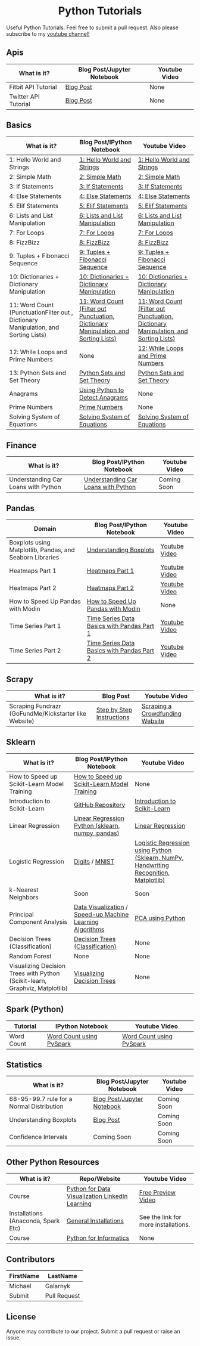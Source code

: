 <h1 align="center"> Python Tutorials</h1>

Useful Python Tutorials. Feel free to submit a pull request. Also please subscribe to my <a href="https://www.youtube.com/c/MichaelGalarnyk?sub_confirmation=1"> youtube channel!</a>

## Apis

| What is it?          | Blog Post/Jupyter Notebook                                                                                  | Youtube Video |
| -------------------- | ----------------------------------------------------------------------------------------------------------- | ------------- |
| Fitbit API Tutorial  | [Blog Post](https://towardsdatascience.com/using-the-fitbit-web-api-with-python-f29f119621ea)               | None          |
| Twitter API Tutorial | [Blog Post](https://towardsdatascience.com/access-data-from-twitter-api-using-r-and-or-python-b8ac342d3efe) | None          |

## Basics

| What is it?                                                                         | Blog Post/IPython Notebook                                                                                                                                                                       | Youtube Video                                                                                                                      |
| ----------------------------------------------------------------------------------- | ------------------------------------------------------------------------------------------------------------------------------------------------------------------------------------------------ | ---------------------------------------------------------------------------------------------------------------------------------- |
| 1: Hello World and Strings                                                          | [1: Hello World and Strings](https://medium.com/@GalarnykMichael/python-basics-1-hello-world-and-strings-de0d17857c93)                                                                           | [1: Hello World and Strings](https://www.youtube.com/watch?v=JqGjkNzzU4s)                                                          |
| 2: Simple Math                                                                      | [2: Simple Math](https://medium.com/@GalarnykMichael/python-basics-2-simple-math-4ac7cc928738)                                                                                                   | [2: Simple Math](https://www.youtube.com/watch?v=30ghRykclIU)                                                                      |
| 3: If Statements                                                                    | [3: If Statements](https://medium.com/@GalarnykMichael/python-basics-3-if-statements-bcc29c09c710)                                                                                               | [3: If Statements](https://www.youtube.com/watch?v=317X-OQCs0Q)                                                                    |
| 4: Else Statements                                                                  | [4: Else Statements](https://medium.com/@GalarnykMichael/python-basics-4-else-statements-7d8618e00afe)                                                                                           | [4: Else Statements](https://www.youtube.com/watch?v=e9ZMSHYwtDM)                                                                  |
| 5: Elif Statements                                                                  | [5: Elif Statements](https://medium.com/@GalarnykMichael/python-basics-5-elif-statements-b8950dc71cf9)                                                                                           | [5: Elif Statements](https://www.youtube.com/watch?v=NxBBBPjusyA)                                                                  |
| 6: Lists and List Manipulation                                                      | [6: Lists and List Manipulation](https://medium.com/@GalarnykMichael/python-basics-6-lists-and-list-manipulation-a56be62b1f95)                                                                   | [6: Lists and List Manipulation](https://www.youtube.com/watch?v=w9I8R3WSVqc)                                                      |
| 7: For Loops                                                                        | [7: For Loops](https://github.com/mGalarnyk/Python_Tutorials/blob/master/Python_Basics/Intro/PythonBasicsForLoops.ipynb)                                                                         | [7: For Loops](https://www.youtube.com/watch?v=8fswDyk9UIY)                                                                        |
| 8: FizzBizz                                                                         | [8: FizzBizz](https://github.com/mGalarnyk/Python_Tutorials/blob/master/Python_Basics/Intro/PythonBasicsFizzBuzz.ipynb)                                                                          | [8: FizzBizz](https://www.youtube.com/watch?v=XR1QFrbPRnw)                                                                         |
| 9: Tuples + Fibonacci Sequence                                                      | [9: Tuples + Fibonacci Sequence](https://github.com/mGalarnyk/Python_Tutorials/blob/master/Python_Basics/Intro/PythonBasicsTuples.ipynb)                                                         | [9: Tuples + Fibonacci Sequence](https://www.youtube.com/watch?v=gUHeaQ0qZaw)                                                      |
| 10: Dictionaries + Dictionary Manipulation                                          | [10: Dictionaries + Dictionary Manipulation](https://github.com/mGalarnyk/Python_Tutorials/blob/master/Python_Basics/Intro/PythonBasicsDictionaries.ipynb)                                       | [10: Dictionaries + Dictionary Manipulation](https://www.youtube.com/watch?v=LlIqrWJaBcQ)                                          |
| 11: Word Count (PunctuationFilter out , Dictionary Manipulation, and Sorting Lists) | [11: Word Count (Filter out Punctuation, Dictionary Manipulation, and Sorting Lists)](https://github.com/mGalarnyk/Python_Tutorials/blob/master/Python_Basics/Intro/PythonBasicsWordCount.ipynb) | [11: Word Count (Filter out Punctuation, Dictionary Manipulation, and Sorting Lists)](https://www.youtube.com/watch?v=l_dIleafLZ8) |
| 12: While Loops and Prime Numbers                                                   | None                                                                                                                                                                                             | [12: While Loops and Prime Numbers](https://youtu.be/apEjxRmIp0I)                                                                  |
| 13: Python Sets and Set Theory                                                      | [Python Sets and Set Theory](https://towardsdatascience.com/python-sets-and-set-theory-2ace093d1607)                                                                                             | [Python Sets and Set Theory](https://youtu.be/hZPNPh5Zg3M)                                                                         |
| Anagrams                                                                            | [Using Python to Detect Anagrams](https://medium.com/@GalarnykMichael/using-python-to-detect-anagrams-a002ddedb4cb)                                                                              | None                                                                                                                               |
| Prime Numbers                                                                       | [Prime Numbers](https://medium.com/@GalarnykMichael/prime-numbers-using-python-824ff4b3ea19)                                                                                                     | None                                                                                                                               |
| Solving System of Equations                                                         | [Solving System of Equations](https://medium.com/@GalarnykMichael/solving-system-of-linear-equations-using-python-645ad1904cec#.z6lw1zyw6)                                                       | [Solving System of Equations](https://www.youtube.com/watch?v=AqIrdW2-K6k&)                                                        |

## Finance

| What is it?                         | Blog Post/IPython Notebook                                                                                                  | Youtube Video |
| ----------------------------------- | --------------------------------------------------------------------------------------------------------------------------- | ------------- |
| Understanding Car Loans with Python | [Understanding Car Loans with Python](https://towardsdatascience.com/the-cost-of-financing-a-new-car-car-loans-c00997f1aee) | Coming Soon   |

## Pandas

| Domain                                                   | Blog Post/IPython Notebook                                                                                                                                                                                                    | Youtube Video                                                |
| -------------------------------------------------------- | ----------------------------------------------------------------------------------------------------------------------------------------------------------------------------------------------------------------------------- | ------------------------------------------------------------ |
| Boxplots using Matplotlib, Pandas, and Seaborn Libraries | [Understanding Boxplots](https://towardsdatascience.com/understanding-boxplots-5e2df7bcbd51 'Understanding Boxplots')                                                                                                         | [Youtube Video](https://youtu.be/BE8CVGJuftI)                |
| Heatmaps Part 1                                          | [Heatmaps Part 1](https://github.com/mGalarnyk/Python_Tutorials/blob/master/Request/Heat%20Maps%20using%20Matplotlib%20and%20Seaborn.ipynb)                                                                                   | [Youtube Video](https://www.youtube.com/watch?v=m7uXFyPN2Sk) |
| Heatmaps Part 2                                          | [Heatmaps Part 2](https://github.com/mGalarnyk/Python_Tutorials/blob/master/Request/Heat%20Maps%20using%20Matplotlib%20and%20Seaborn.ipynb)                                                                                   | [Youtube Video](https://www.youtube.com/watch?v=NHwXkvwSd7E) |
| How to Speed Up Pandas with Modin                        | [How to Speed Up Pandas with Modin](https://medium.com/distributed-computing-with-ray/how-to-speed-up-pandas-with-modin-84aa6a87bcdb)                                                                                         | None                                                         |
| Time Series Part 1                                       | [Time Series Data Basics with Pandas Part 1](https://github.com/mGalarnyk/Python_Tutorials/blob/master/Time_Series/Part1_Time_Series_Data_BasicPlotting.ipynb 'Time Series Data Basics with Pandas Part 1')                   | [Youtube Video](https://www.youtube.com/watch?v=OwnaUVt6VVE) |
| Time Series Part 2                                       | [Time Series Data Basics with Pandas Part 2](https://github.com/mGalarnyk/Python_Tutorials/blob/master/Time_Series/Part2_Time_Series_Data_Price_Variation_ShiftingGroupBy.ipynb 'Time Series Data Basics with Pandas Part 2') | [Youtube Video](https://www.youtube.com/watch?v=1S5UKLqe-gg) |

## Scrapy

| What is it?                                           | Blog Post                                                                                                            | Youtube Video                                                                  |
| ----------------------------------------------------- | -------------------------------------------------------------------------------------------------------------------- | ------------------------------------------------------------------------------ |
| Scraping Fundrazr (GoFundMe/Kickstarter like Website) | [Step by Step Instructions](https://medium.com/@GalarnykMichael/using-scrapy-to-build-your-own-dataset-64ea2d7d4673) | [Scraping a Crowdfunding Website](https://www.youtube.com/watch?v=O_j3OTXw2_E) |

## Sklearn

| What is it?                                                                 | Blog Post/IPython Notebook                                                                                                                                                                                                                                                                                   | Youtube Video                                                                                                                         |
| --------------------------------------------------------------------------- | ------------------------------------------------------------------------------------------------------------------------------------------------------------------------------------------------------------------------------------------------------------------------------------------------------------ | ------------------------------------------------------------------------------------------------------------------------------------- |
| How to Speed up Scikit-Learn Model Training                                 | [How to Speed up Scikit-Learn Model Training](https://medium.com/distributed-computing-with-ray/how-to-speed-up-scikit-learn-model-training-aaf17e2d1e1)                                                                                                                                                     | None                                                                                                                                  |
| Introduction to Scikit-Learn                                                | [GitHub Repository](https://github.com/mGalarnyk/DSGO_IntroductionScikitLearn)                                                                                                                                                                                                                               | [Introduction to Scikit-Learn](https://www.youtube.com/watch?v=FFKMk6mcJlM&t=4597s)                                                   |
| Linear Regression                                                           | [Linear Regression Python (sklearn, numpy, pandas)](https://medium.com/@GalarnykMichael/linear-regression-using-python-b29174c3797a#.vczf85s0s)                                                                                                                                                              | [Linear Regression](https://www.youtube.com/watch?v=dSYJVbj4Eew&t=2s)                                                                 |
| Logistic Regression                                                         | [Digits](https://github.com/mGalarnyk/Python_Tutorials/blob/master/Sklearn/Logistic_Regression/LogisticRegression_toy_digits.ipynb) / [MNIST](https://github.com/mGalarnyk/Python_Tutorials/blob/master/Sklearn/Logistic_Regression/LogisticRegression_MNIST.ipynb)                                          | [Logistic Regression using Python (Sklearn, NumPy, Handwriting Recognition, Matplotlib)](https://www.youtube.com/watch?v=71iXeuKFcQM) |
| k-Nearest Neighbors                                                         | Soon                                                                                                                                                                                                                                                                                                         | Soon                                                                                                                                  |
| Principal Component Analysis                                                | [Data Visualization](https://github.com/mGalarnyk/Python_Tutorials/blob/master/Sklearn/PCA/PCA_Data_Visualization_Iris_Dataset_Blog.ipynb) / [Speed-up Machine Learning Algorithms](https://github.com/mGalarnyk/Python_Tutorials/blob/master/Sklearn/PCA/PCA_to_Speed-up_Machine_Learning_Algorithms.ipynb) | [PCA using Python](https://www.youtube.com/watch?v=kApPBm1YsqU)                                                                       |
| Decision Trees (Classification)                                             | [Decision Trees (Classification)](https://towardsdatascience.com/understanding-decision-trees-for-classification-python-9663d683c952)                                                                                                                                                                        | None                                                                                                                                  |
| Random Forest                                                               | None                                                                                                                                                                                                                                                                                                         | None                                                                                                                                  |
| Visualizing Decision Trees with Python (Scikit-learn, Graphviz, Matplotlib) | [Visualizing Decision Trees](https://towardsdatascience.com/visualizing-decision-trees-with-python-scikit-learn-graphviz-matplotlib-1c50b4aa68dc)                                                                                                                                                            | None                                                                                                                                  |

## Spark (Python)

| Tutorial   | IPython Notebook                                                                                                                                                         | Youtube Video                                                                |
| ---------- | ------------------------------------------------------------------------------------------------------------------------------------------------------------------------ | ---------------------------------------------------------------------------- |
| Word Count | [Word Count using PySpark](https://github.com/mGalarnyk/Python_Tutorials/blob/master/PySpark_Basics/PySpark_Part1_Word_Count_Removing_Punctuation_Pride_Prejudice.ipynb) | [Word Count using PySpark](https://www.youtube.com/watch?v=jg7Z8ctKpEs&t=1s) |

## Statistics

| What is it?                               | Blog Post/Jupyter Notebook                                                                                                                                                                                                                                    | Youtube Video |
| ----------------------------------------- | ------------------------------------------------------------------------------------------------------------------------------------------------------------------------------------------------------------------------------------------------------------- | ------------- |
| 68-95-99.7 rule for a Normal Distribution | [Blog Post](https://medium.com/@GalarnykMichael/understanding-the-68-95-99-7-rule-for-a-normal-distribution-b7b7cbf760c2)/[Jupyter Notebook](https://github.com/mGalarnyk/Python_Tutorials/blob/master/Statistics/normal_Distribution_Area_Under_Curve.ipynb) | Coming Soon   |
| Understanding Boxplots                    | [Blog Post](https://medium.com/@GalarnykMichael/understanding-boxplots-5e2df7bcbd51)                                                                                                                                                                          | Coming Soon   |
| Confidence Intervals                      | Coming Soon                                                                                                                                                                                                                                                   | Coming Soon   |

## Other Python Resources

| What is it?                         | Repo/Website                                                                                                                                            | Youtube Video                                      |
| ----------------------------------- | ------------------------------------------------------------------------------------------------------------------------------------------------------- | -------------------------------------------------- |
| Course                              | [Python for Data Visualization LinkedIn Learning](https://www.linkedin.com/learning/python-for-data-visualization/effectively-present-data-with-python) | [Free Preview Video](https://youtu.be/BE8CVGJuftI) |
| Installations (Anaconda, Spark Etc) | [General Installations](https://github.com/mGalarnyk/Installations_Mac_Ubuntu_Windows 'Python Installations')                                           | See the link for more installations.               |
| Course                              | [Python for Informatics](https://github.com/mGalarnyk/Python_Tutorials/blob/master/Python_Informatics/README.md 'Python for Informatics')               | None                                               |

## Contributors

| FirstName | LastName     |
| --------- | ------------ |
| Michael   | Galarnyk     |
| Submit    | Pull Request |

## License

Anyone may contribute to our project. Submit a pull request or raise an issue.
